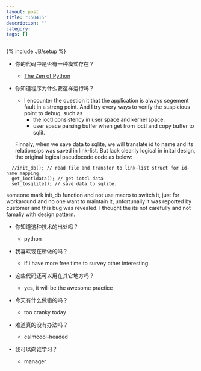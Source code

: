 ```yaml
---
layout: post
title: "150415"
description: ""
category: 
tags: []
---
```

{% include JB/setup %}

* 你的代码中是否有一种模式存在？
  * [The Zen of Python](https://www.python.org/dev/peps/pep-0020/)

* 你知道程序为什么要这样运行吗？
  * I encounter the question it that the application is always segement fault in a streng point. And I try every ways to verify the suspicious point to debug, such as 
    * the ioctl consistency in user space and kernel space.
    * user space parsing buffer when get from ioctl and copy buffer to sqlit.

  Finnaly, when we save data to sqlite, we will translate id to name and its relationsips was saved in link-list. But lack cleanly logical in inital design, the original logical pseudocode code as below:
~~~
  //init_db(); // read file and transfer to link-list struct for id-name mapping.
  get_ioctldata(); // get iotcl data
  set_tosqlite(); // save data to sqlite.
~~~

  someone mark init_db function and not use macro to switch it, just for workaround and no one want to maintain it, unfortunally it was reported by customer and this bug was revealed. I thought the its not carefully and not famaliy with design pattern.

* 你知道这种技术的出处吗？
  * python

* 我喜欢现在所做的吗？
  * if i have more free time to survey other interesting.

* 这些代码还可以用在其它地方吗？
  * yes, it will be the awesome practice

* 今天有什么做错的吗？
  * too cranky today

* 难道真的没有办法吗？
  * calmcool-headed 

* 我可以向谁学习？
  * manager

